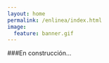 ```yaml
---
layout: home
permalink: /enlinea/index.html
image:
  feature: banner.gif
---
```


###En construcción...

